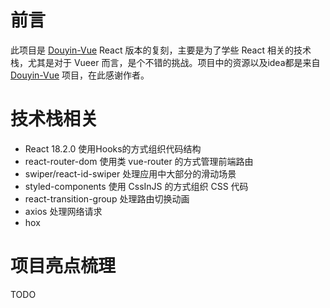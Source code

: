 # 前言
  此项目是 [Douyin-Vue](https://github.com/zyronon/douyin) React 版本的复刻，主要是为了学些 React 相关的技术栈，尤其是对于 Vueer 而言，是个不错的挑战。项目中的资源以及idea都是来自 [Douyin-Vue](https://github.com/zyronon/douyin) 项目，在此感谢作者。

# 技术栈相关
  - React 18.2.0 使用Hooks的方式组织代码结构
  - react-router-dom 使用类 vue-router 的方式管理前端路由
  - swiper/react-id-swiper 处理应用中大部分的滑动场景
  - styled-components 使用 CssInJS 的方式组织 CSS 代码
  - react-transition-group 处理路由切换动画
  - axios 处理网络请求
  - hox 
# 项目亮点梳理
  TODO

  